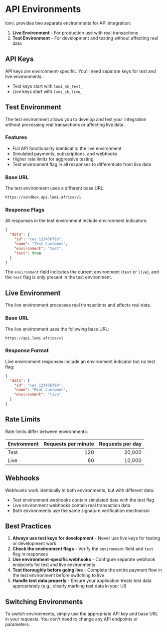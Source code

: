 # API Environments

lomi. provides two separate environments for API integration:

1. **Live Environment** - For production use with real transactions
2. **Test Environment** - For development and testing without affecting real data

## API Keys

API keys are environment-specific. You'll need separate keys for test and live environments:

- Test keys start with `lomi_sk_test_`
- Live keys start with `lomi_sk_live_`

## Test Environment

The test environment allows you to develop and test your integration without processing real transactions or affecting live data.

### Features

- Full API functionality identical to the live environment
- Simulated payments, subscriptions, and webhooks
- Higher rate limits for aggressive testing
- Test environment flag in all responses to differentiate from live data

### Base URL

The test environment uses a different base URL:

```
https://sandbox.api.lomi.africa/v1
```

### Response Flags

All responses in the test environment include environment indicators:

```json
{
  "data": {
    "id": "cus_123456789",
    "name": "Test Customer",
    "environment": "test",
    "test": true
  }
}
```

The `environment` field indicates the current environment (`test` or `live`), and the `test` flag is only present in the test environment.

## Live Environment

The live environment processes real transactions and affects real data.

### Base URL

The live environment uses the following base URL:

```
https://api.lomi.africa/v1
```

### Response Format

Live environment responses include an environment indicator but no test flag:

```json
{
  "data": {
    "id": "cus_123456789",
    "name": "Real Customer",
    "environment": "live"
  }
}
```

## Rate Limits

Rate limits differ between environments:

| Environment | Requests per minute | Requests per day |
|-------------|--------------------:|----------------:|
| Test        | 120                 | 20,000          |
| Live        | 60                  | 10,000          |

## Webhooks

Webhooks work identically in both environments, but with different data:

- Test environment webhooks contain simulated data with the test flag
- Live environment webhooks contain real transaction data
- Both environments use the same signature verification mechanism

## Best Practices

1. **Always use test keys for development** - Never use live keys for testing or development work
2. **Check the environment flags** - Verify the `environment` field and `test` flag in responses
3. **Use environment-specific webhooks** - Configure separate webhook endpoints for test and live environments
4. **Test thoroughly before going live** - Complete the entire payment flow in the test environment before switching to live
5. **Handle test data properly** - Ensure your application treats test data appropriately (e.g., clearly marking test data in your UI)

## Switching Environments

To switch environments, simply use the appropriate API key and base URL in your requests. You don't need to change any API endpoints or parameters. 